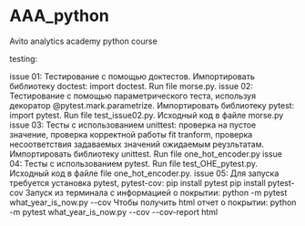 # AAA_python
Avito analytics academy python course


testing: 

issue 01:
Тестирование с помощью доктестов. Импортировать библиотеку doctest: import doctest. Run file morse.py.
issue 02:
Тестирование с помощью параметрического теста, используя декоратор @pytest.mark.parametrize. Импортировать библиотеку pytest: import pytest. Run file test_issue02.py. Исходный код в файле morse.py
issue 03:
Тесты с использованием unittest: проверка на пустое значение, проверка корректной работы fit tranform, проверка несоответствия задаваемых значений ожидаемым реузльтатам. Импортировать библиотеку unittest. Run file one_hot_encoder.py
issue 04:
Тесты с использованием pytest. Run file test_OHE_pytest.py. Исходный код в файле file one_hot_encoder.py.
issue 05:
Для запуска требуется установка pytest, pytest-cov:
pip install pytest
pip install pytest-cov
Запуск из терминала с информацией о покрытии: python -m pytest what_year_is_now.py --cov
Чтобы получить html отчет о покрытии: python -m pytest what_year_is_now.py --cov --cov-report html
